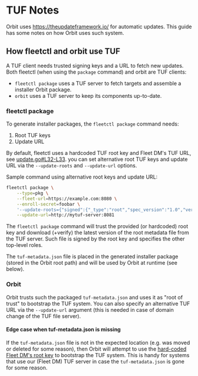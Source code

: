 # TUF Notes

Orbit uses https://theupdateframework.io/ for automatic updates.
This guide has some notes on how Orbit uses such system.

## How fleetctl and orbit use TUF

A TUF client needs trusted signing keys and a URL to fetch new updates.
Both fleetctl (when using the `package` command) and orbit are TUF clients:
- `fleetctl package` uses a TUF server to fetch targets and assemble a installer Orbit package.
- `orbit` uses a TUF server to keep its components up-to-date.

### fleetctl package

To generate installer packages, the `fleetctl package` command needs:
1. Root TUF keys
2. Update URL

By default, fleetctl uses a hardcoded TUF root key and Fleet DM's TUF URL, see [update.go#L32-L33](https://github.com/fleetdm/fleet/blob/6a437aaa358350d88b13905c2dc357c26c065fd5/orbit/pkg/update/update.go#L32-L33).
you can set alternative root TUF keys and update URL via the `--update-roots` and `--update-url` options.

Sample command using alternative root keys and update URL:
```sh
fleetctl package \
    --type=pkg \
    --fleet-url=https://example.com:8080 \
    --enroll-secret=foobar \
    '--update-roots={"signed":{"_type":"root","spec_version":"1.0","version":1,"expires":"2032-10-16T08:09:53-03:00","keys":{"2b757c4827a3bafafff84baee96671d0101d91a71305e897887a7bc23135863d":{"keytype":"ed25519","scheme":"ed25519","keyid_hash_algorithms":["sha256","sha512"],"keyval":{"public":"37368304a31a89f84b6c60cf4baeb312036b516cd44584cabd28c748ec7d1acc"}},"4d05ec4fad838337a596ca9488f673828ab4a6f598f960e6bfefa652a94d5e5e":{"keytype":"ed25519","scheme":"ed25519","keyid_hash_algorithms":["sha256","sha512"],"keyval":{"public":"ef54804d10c3e76e03289f81897f25495766046badaed98ab74844efb85450e9"}},"603d02b3f0a4b540ad8cfb0650ec2f9818eac55a01faa74fdcb2f7fcee2e99f3":{"keytype":"ed25519","scheme":"ed25519","keyid_hash_algorithms":["sha256","sha512"],"keyval":{"public":"6509f680ed6ea7a9196cee411213daede1a94e950ea700c200d6b1de2085e178"}},"81dd8f7c50b98fe1c01c4b77452c459228d064560692d33084cb0b04ea74d5ae":{"keytype":"ed25519","scheme":"ed25519","keyid_hash_algorithms":["sha256","sha512"],"keyval":{"public":"2765dcf1630f93fd78a7eb9552ccd2f8a5f6d5697ed74aff8b9dc2ec0e5b476b"}}},"roles":{"root":{"keyids":["603d02b3f0a4b540ad8cfb0650ec2f9818eac55a01faa74fdcb2f7fcee2e99f3"],"threshold":1},"snapshot":{"keyids":["2b757c4827a3bafafff84baee96671d0101d91a71305e897887a7bc23135863d"],"threshold":1},"targets":{"keyids":["4d05ec4fad838337a596ca9488f673828ab4a6f598f960e6bfefa652a94d5e5e"],"threshold":1},"timestamp":{"keyids":["81dd8f7c50b98fe1c01c4b77452c459228d064560692d33084cb0b04ea74d5ae"],"threshold":1}},"consistent_snapshot":false},"signatures":[{"keyid":"603d02b3f0a4b540ad8cfb0650ec2f9818eac55a01faa74fdcb2f7fcee2e99f3","sig":"05292c2c39d5073673a97f2f3b54988e64b9dc8d60eecaf4f2cf575888bd0083b50259df4fa0c33efa8ec528fb4af15ec0c6cd98e4b4b6959b73783bc3a22c06"}]}' \
    --update-url=http://mytuf-server:8081
```

The `fleetctl package` command will trust the provided (or hardcoded) root key and download (+verify) the latest version of the root metadata file from the TUF server. Such file is signed by the root key and specifies the other top-level roles. 

The `tuf-metadata.json` file is placed in the generated installer package (stored in the Orbit root path) and will be used by Orbit at runtime (see below).

### Orbit

Orbit trusts such the packaged `tuf-metadata.json` and uses it as "root of trust" to bootstrap the TUF system. You can also specify an alternative TUF URL via the `--update-url` argument (this is needed in case of domain change of the TUF file server).

#### Edge case when tuf-metadata.json is missing

If the `tuf-metadata.json` file is not in the expected location (e.g. was moved or deleted for some reason), then Orbit will attempt to use the [hard-coded Fleet DM's root key](https://github.com/fleetdm/fleet/blob/6a437aaa358350d88b13905c2dc357c26c065fd5/orbit/pkg/update/update.go#L33) to bootstrap the TUF system. This is handy for systems that use our (Fleet DM) TUF server in case the `tuf-metadata.json` is gone for some reason.